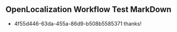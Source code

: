 ## OpenLocalization Workflow Test MarkDown
* 4f55d446-63da-455a-86d9-b508b5585371 thanks!

<!--HONumber=Aug16_HO4-->



